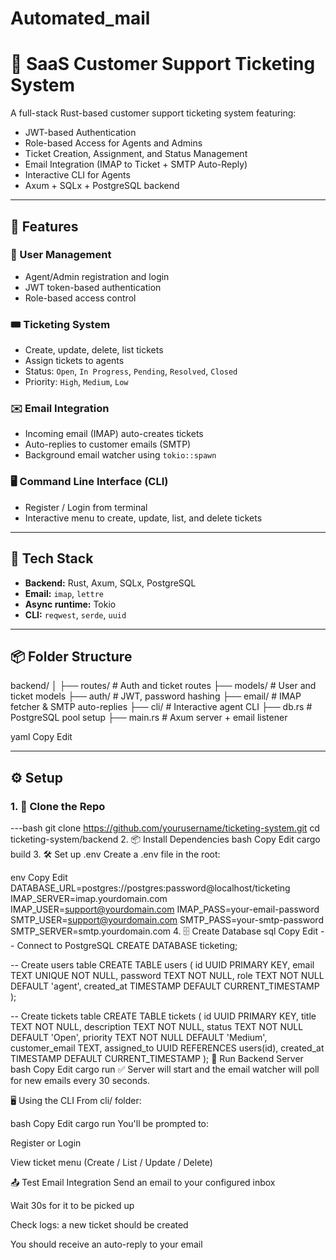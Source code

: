 # Automated_mail

# 🧾 SaaS Customer Support Ticketing System

A full-stack Rust-based customer support ticketing system featuring:

- JWT-based Authentication
- Role-based Access for Agents and Admins
- Ticket Creation, Assignment, and Status Management
- Email Integration (IMAP to Ticket + SMTP Auto-Reply)
- Interactive CLI for Agents
- Axum + SQLx + PostgreSQL backend

---

## 🚀 Features

### 👥 User Management
- Agent/Admin registration and login
- JWT token-based authentication
- Role-based access control

### 🎟️ Ticketing System
- Create, update, delete, list tickets
- Assign tickets to agents
- Status: `Open`, `In Progress`, `Pending`, `Resolved`, `Closed`
- Priority: `High`, `Medium`, `Low`

### ✉️ Email Integration
- Incoming email (IMAP) auto-creates tickets
- Auto-replies to customer emails (SMTP)
- Background email watcher using `tokio::spawn`

### 🖥️ Command Line Interface (CLI)
- Register / Login from terminal
- Interactive menu to create, update, list, and delete tickets

---

## 🧱 Tech Stack

- **Backend:** Rust, Axum, SQLx, PostgreSQL
- **Email:** `imap`, `lettre`
- **Async runtime:** Tokio
- **CLI:** `reqwest`, `serde`, `uuid`

---

## 📦 Folder Structure

backend/
│
├── routes/ # Auth and ticket routes
├── models/ # User and ticket models
├── auth/ # JWT, password hashing
├── email/ # IMAP fetcher & SMTP auto-replies
├── cli/ # Interactive agent CLI
├── db.rs # PostgreSQL pool setup
├── main.rs # Axum server + email listener

yaml
Copy
Edit

---

## ⚙️ Setup

### 1. 📂 Clone the Repo

---bash
git clone https://github.com/yourusername/ticketing-system.git
cd ticketing-system/backend
2. 📦 Install Dependencies
bash
Copy
Edit
cargo build
3. 🛠️ Set up .env
Create a .env file in the root:

env
Copy
Edit
DATABASE_URL=postgres://postgres:password@localhost/ticketing
IMAP_SERVER=imap.yourdomain.com
IMAP_USER=support@yourdomain.com
IMAP_PASS=your-email-password
SMTP_USER=support@yourdomain.com
SMTP_PASS=your-smtp-password
SMTP_SERVER=smtp.yourdomain.com
4. 🗄️ Create Database
sql
Copy
Edit
-- Connect to PostgreSQL
CREATE DATABASE ticketing;

-- Create users table
CREATE TABLE users (
    id UUID PRIMARY KEY,
    email TEXT UNIQUE NOT NULL,
    password TEXT NOT NULL,
    role TEXT NOT NULL DEFAULT 'agent',
    created_at TIMESTAMP DEFAULT CURRENT_TIMESTAMP
);

-- Create tickets table
CREATE TABLE tickets (
    id UUID PRIMARY KEY,
    title TEXT NOT NULL,
    description TEXT NOT NULL,
    status TEXT NOT NULL DEFAULT 'Open',
    priority TEXT NOT NULL DEFAULT 'Medium',
    customer_email TEXT,
    assigned_to UUID REFERENCES users(id),
    created_at TIMESTAMP DEFAULT CURRENT_TIMESTAMP
);
🧪 Run Backend Server
bash
Copy
Edit
cargo run
✅ Server will start and the email watcher will poll for new emails every 30 seconds.

🖥️ Using the CLI
From cli/ folder:

bash
Copy
Edit
cargo run
You'll be prompted to:

Register or Login

View ticket menu (Create / List / Update / Delete)

📤 Test Email Integration
Send an email to your configured inbox

Wait 30s for it to be picked up

Check logs: a new ticket should be created

You should receive an auto-reply to your email

